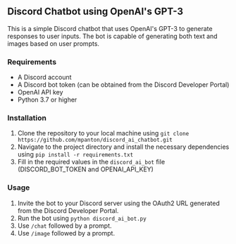 Discord Chatbot using OpenAI's GPT-3
------------------------------------

This is a simple Discord chatbot that uses OpenAI's GPT-3 to generate responses to user inputs. The bot is capable of generating both text and images based on user prompts.

### Requirements

-   A Discord account
-   A Discord bot token (can be obtained from the Discord Developer Portal)
-   OpenAI API key
-   Python 3.7 or higher

### Installation

1.  Clone the repository to your local machine using `git clone https://github.com/mpanton/discord_ai_chatbot.git`
2.  Navigate to the project directory and install the necessary dependencies using `pip install -r requirements.txt`
3.  Fill in the required values in the `discord_ai_bot` file (DISCORD_BOT_TOKEN and OPENAI_API_KEY)

### Usage

1.  Invite the bot to your Discord server using the OAuth2 URL generated from the Discord Developer Portal.
2.  Run the bot using `python discord_ai_bot.py`
3.  Use `/chat` followed by a prompt.
4.  Use `/image` followed by a prompt.
